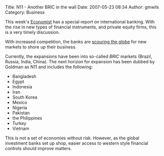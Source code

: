 Title: N11 - Another BRIC in the wall
Date: 2007-05-23 08:34
Author: gmwils
Category: Business

This week's [Economist][] has a special report on international banking.
With the rise in new types of financial instruments, and private equity
firms, this is a very timely discussion.

</p>

With increased competition, the banks are [scouring the globe][] for new
markets to shore up their business.

</p>

Currently, the expansions have been into so-called *BRIC* markets
(Brazil, Russia, India, China). The next horizon for expansion has been
dubbed by Goldman as N11 and includes the following:

</p>

-   Bangladesh
-   Egypt
-   Indonesia
-   Iran
-   South Korea
-   Mexico
-   Nigeria
-   Pakistan
-   the Philippines
-   Turkey
-   Vietnam

</p>

This is not a set of economies without risk. However, as the global
investment banks set up shop, easier access to western style financial
controls should improve matters.

</p>

  [Economist]: http://economist.com
  [scouring the globe]: http://economist.com/surveys/displaystory.cfm?story_id=E1_JTQTGQQ
